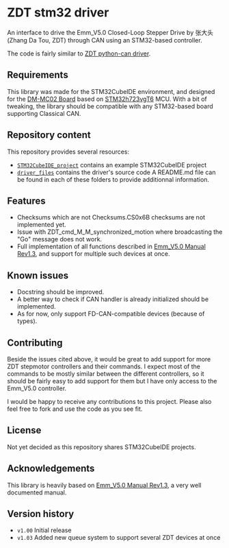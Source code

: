 # ZDT stm32 driver
An interface to drive the Emm_V5.0 Closed-Loop Stepper Drive by 张大头 (Zhang Da Tou, ZDT) through CAN using an STM32-based controller.

The code is fairly similar to [ZDT python-can driver](https://github.com/lgabp1/zdt_pythoncan_driver).

## Requirements
This library was made for the STM32CubeIDE environment, and designed for the [DM-MC02 Board](https://gitee.com/kit-miao/dm-mc02) based on [STM32h723vgT6](https://www.st.com/en/microcontrollers-microprocessors/stm32h723vg.html) MCU. With a bit of tweaking, the library should be compatible with any STM32-based board supporting Classical CAN.

## Repository content
This repository provides several resources:
* [`STM32CubeIDE_project`](./STM32CubeIDE_project/) contains an example STM32CubeIDE project
* [`driver_files`](./driver_files/) contains the driver's source code
A README.md file can be found in each of these folders to provide additionnal information.

## Features
* Checksums which are not Checksums.CS0x6B checksums are not implemented yet.
* Issue with ZDT_cmd_M_M_synchronized_motion where broadcasting the "Go" message does not work.
* Full implementation of all functions described in [Emm_V5.0 Manual Rev1.3]((https://blog.csdn.net/zhangdatou666/article/details/132644047)), and support for multiple such devices at once.

## Known issues
* Docstring should be improved.
* A better way to check if CAN handler is already initialized should be implemented.
* As for now, only support FD-CAN-compatible devices (because of types).

## Contributing
Beside the issues cited above, it would be great to add support for more ZDT stepmotor controllers and their commands. I expect most of the commands to be mostly similar between the different controllers, so it should be fairly easy to add support for them but I have only access to the Emm_V5.0 controller.

I would be happy to receive any contributions to this project. Please also feel free to fork and use the code as you see fit.

## License

Not yet decided as this repository shares STM32CubeIDE projects.

## Acknowledgements
This library is heavily based on [Emm_V5.0 Manual Rev1.3]((https://blog.csdn.net/zhangdatou666/article/details/132644047)), a very well documented manual.

## Version history
* `v1.00` Initial release
* `v1.03` Added new queue system to support several ZDT devices at once
